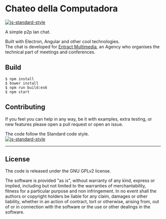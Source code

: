 # Chateo della Computadora
[![js-standard-style](https://img.shields.io/badge/code%20style-standard-brightgreen.svg?style=flat)](http://standardjs.com/)

A simple p2p lan chat.

Built with Electron, Angular and other cool technologies.  
The chat is developed for [Entract Multimedia](http://www.entract.it/), an Agency who organises the technical part of meetings and conferences.

## Build
```
$ npm install
$ bower install
$ npm run build:es6
$ npm start
```

## Contributing
If you feel you can help in any way, be it with examples, extra testing, or new features please open a pull request or open an issue.  

The code follow the Standard code style.  
[![js-standard-style](https://cdn.rawgit.com/feross/standard/master/badge.svg)](https://github.com/feross/standard)

______________________________________________________________________________________________________________________
## License
The code is released under the GNU GPLv2 license.

The software is provided "as is", without warranty of any kind, express or implied, including but not limited to the warranties of merchantability, fitness for a particular purpose and non infringement. In no event shall the authors or copyright holders be liable for any claim, damages or other liability, whether in an action of contract, tort or otherwise, arising from, out of or in connection with the software or the use or other dealings in the software.
